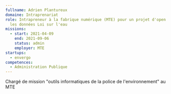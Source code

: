 ```yaml
---
fullname: Adrien Plantureux
domaine: Intraprenariat
role: Intrapreneur à la fabrique numérique (MTE) pour un projet d'open data sur
  les données Loi sur l'eau
missions:
  - start: 2021-04-09
    end: 2021-09-06
    status: admin
    employer: MTE
startups:
  - envergo
competences:
  - Administration Publique
---
```

Chargé de mission "outils informatiques de la police de l'environnement" au MTE
